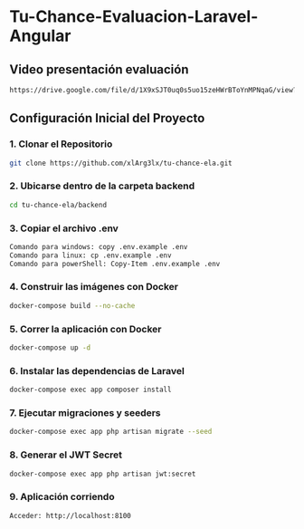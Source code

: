 # Tu-Chance-Evaluacion-Laravel-Angular

## Video presentación evaluación
```bash
https://drive.google.com/file/d/1X9xSJT0uq0s5uo15zeHWrBToYnMPNqaG/view?usp=sharing
```

## Configuración Inicial del Proyecto

### 1. Clonar el Repositorio

```bash
git clone https://github.com/xlArg3lx/tu-chance-ela.git
```

### 2. Ubicarse dentro de la carpeta backend

```bash
cd tu-chance-ela/backend
```

### 3. Copiar el archivo .env

```bash
Comando para windows: copy .env.example .env
Comando para linux: cp .env.example .env
Comando para powerShell: Copy-Item .env.example .env
```

### 4. Construir las imágenes con Docker

```bash
docker-compose build --no-cache
```

### 5. Correr la aplicación con Docker

```bash
docker-compose up -d
```

### 6. Instalar las dependencias de Laravel

```bash
docker-compose exec app composer install
```

### 7. Ejecutar migraciones y seeders

```bash
docker-compose exec app php artisan migrate --seed
```

### 8. Generar el JWT Secret

```bash
docker-compose exec app php artisan jwt:secret
```

### 9. Aplicación corriendo

```bash
Acceder: http://localhost:8100
```
